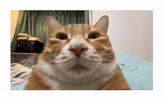 <img src="https://raw.githubusercontent.com/BakedPaprika/.github/refs/heads/main/buh2.png" alt="buh2">

